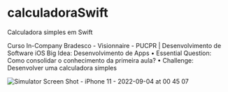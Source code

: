 # calculadoraSwift
Calculadora simples em Swift

Curso In-Company Bradesco - Visionnaire - PUCPR | Desenvolvimento de Software iOS
Big Idea: Desenvolvimento de Apps
• Essential Question: Como consolidar o conhecimento da primeira aula?
• Challenge: Desenvolver uma calculadora simples

![Simulator Screen Shot - iPhone 11 - 2022-09-04 at 00 45 07](https://user-images.githubusercontent.com/49988253/188332912-3be5d000-f317-4b9b-94f5-ce81b02ca8af.png)
